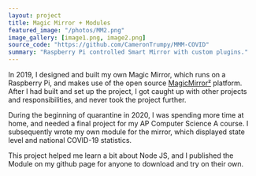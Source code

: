 ```yaml
---
layout: project
title: Magic Mirror + Modules
featured_image: "/photos/MM2.png"
image_gallery: [image1.png, image2.png]
source_code: "https://github.com/CameronTrumpy/MMM-COVID"
summary: "Raspberry Pi controlled Smart Mirror with custom plugins."
---
```

In 2019, I designed and built my own Magic Mirror, which runs on a Raspberry Pi, and makes use of the open source [MagicMirror²](https://magicmirror.builders) platform. After I had built and set up the project, I got caught up with other projects and responsibilities, and never took the project further. 
 
During the beginning of quarantine in 2020, I was spending more time at home, and needed a final project for my AP Computer Science A course. I subsequently wrote my own module for the mirror, which displayed state level and national COVID-19 statistics. 
 
This project helped me learn a bit about Node JS, and I published the Module on my github page for anyone to download and try on their own. 

